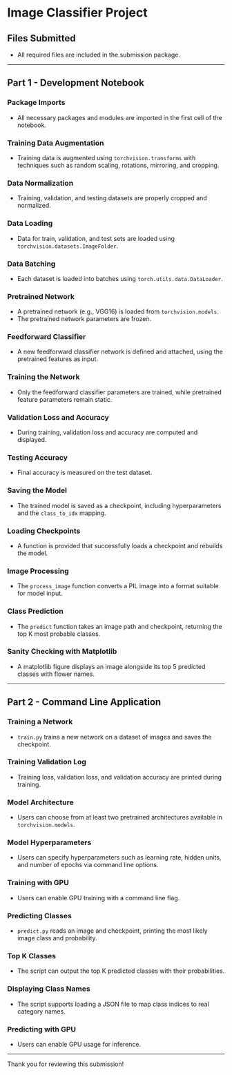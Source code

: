 # Image Classifier Project

## Files Submitted
- All required files are included in the submission package.

---

## Part 1 - Development Notebook

### Package Imports
- All necessary packages and modules are imported in the first cell of the notebook.

### Training Data Augmentation
- Training data is augmented using `torchvision.transforms` with techniques such as random scaling, rotations, mirroring, and cropping.

### Data Normalization
- Training, validation, and testing datasets are properly cropped and normalized.

### Data Loading
- Data for train, validation, and test sets are loaded using `torchvision.datasets.ImageFolder`.

### Data Batching
- Each dataset is loaded into batches using `torch.utils.data.DataLoader`.

### Pretrained Network
- A pretrained network (e.g., VGG16) is loaded from `torchvision.models`.
- The pretrained network parameters are frozen.

### Feedforward Classifier
- A new feedforward classifier network is defined and attached, using the pretrained features as input.

### Training the Network
- Only the feedforward classifier parameters are trained, while pretrained feature parameters remain static.

### Validation Loss and Accuracy
- During training, validation loss and accuracy are computed and displayed.

### Testing Accuracy
- Final accuracy is measured on the test dataset.

### Saving the Model
- The trained model is saved as a checkpoint, including hyperparameters and the `class_to_idx` mapping.

### Loading Checkpoints
- A function is provided that successfully loads a checkpoint and rebuilds the model.

### Image Processing
- The `process_image` function converts a PIL image into a format suitable for model input.

### Class Prediction
- The `predict` function takes an image path and checkpoint, returning the top K most probable classes.

### Sanity Checking with Matplotlib
- A matplotlib figure displays an image alongside its top 5 predicted classes with flower names.

---

## Part 2 - Command Line Application

### Training a Network
- `train.py` trains a new network on a dataset of images and saves the checkpoint.

### Training Validation Log
- Training loss, validation loss, and validation accuracy are printed during training.

### Model Architecture
- Users can choose from at least two pretrained architectures available in `torchvision.models`.

### Model Hyperparameters
- Users can specify hyperparameters such as learning rate, hidden units, and number of epochs via command line options.

### Training with GPU
- Users can enable GPU training with a command line flag.

### Predicting Classes
- `predict.py` reads an image and checkpoint, printing the most likely image class and probability.

### Top K Classes
- The script can output the top K predicted classes with their probabilities.

### Displaying Class Names
- The script supports loading a JSON file to map class indices to real category names.

### Predicting with GPU
- Users can enable GPU usage for inference.

---

Thank you for reviewing this submission!
